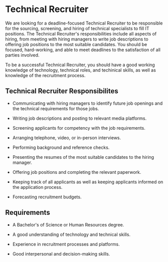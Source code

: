# Technical Recruiter

We are looking for a deadline-focused Technical Recruiter to be responsible for the sourcing, screening, and hiring of technical specialists to fill IT positions. The Technical Recruiter's responsibilities include all aspects of hiring, from meeting with hiring managers to write job descriptions to offering job positions to the most suitable candidates. You should be focused, hard-working, and able to meet deadlines to the satisfaction of all parties involved.

To be a successful Technical Recruiter, you should have a good working knowledge of technology, technical roles, and techinical skills, as well as knowledge of the recruitment process.

## Technical Recruiter Responsibilites

* Communicating with hiring managers to identify future job openings and the technical requirements for those jobs.

* Writing job descriptions and posting to relevant media platforms.

* Screening applicants for competency with the job requirements.

* Arranging telephone, video, or in-person interviews.

* Performing background and reference checks.

* Presenting the resumes of the most suitable candidates to the hiring manager.

* Offering job positions and completing the relevant paperwork.

* Keeping track of all applicants as well as keeping applicants informed on the application process.

* Forecasting recruitment budgets.

## Requirements

* A Bachelor's of Science or Human Resources degree.

* A good understanding of technology and technical skills.

* Experience in recruitment processes and platforms.

* Good interpersonal and decision-making skills.

